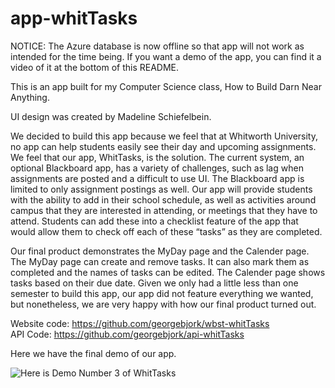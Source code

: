# app-whitTasks

NOTICE: The Azure database is now offline so that app will not work as intended for the time being. If you want a demo of the app, you can find it a video of it at the bottom of this README.

This is an app built for my Computer Science class, How to Build Darn Near Anything. 

UI design was created by Madeline Schiefelbein.

We decided to build this app because we feel that at Whitworth University, no app can help students easily see their day and upcoming assignments. We feel that our app, WhitTasks, is the solution. The current system, an optional Blackboard app, has a variety of challenges, such as lag when assignments are posted and a difficult to use UI. The Blackboard app is limited to only assignment postings as well. Our app will provide students with the ability to add in their school schedule, as well as activities around campus that they are interested in attending, or meetings that they have to attend. Students can add these into a checklist feature of the app that would allow them to check off each of these “tasks” as they are completed.

Our final product demonstrates the MyDay page and the Calender page. The MyDay page can create and remove tasks. It can also mark them as completed and the names of tasks can be edited. The Calender page shows tasks based on their due date. Given we only had a little less than one semester to build this app, our app did not feature everything we wanted, but nonetheless, we are very happy with how our final product turned out.

Website code: https://github.com/georgebjork/wbst-whitTasks <br/>
API Code: https://github.com/georgebjork/api-whitTasks

Here we have the final demo of our app.

![Here is Demo Number 3 of WhitTasks](Final_Demo.gif)
